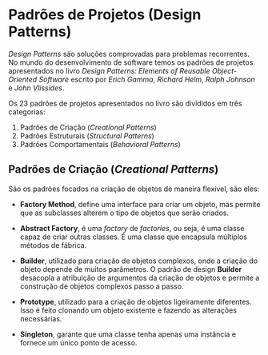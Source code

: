 # Padrões de Projetos (Design Patterns)

*Design Patterns* são soluções comprovadas para problemas recorrentes. No
mundo do desenvolvimento de software temos os padrões de projetos apresentados
no livro *Design Patterns: Elements of Reusable Object-Oriented Software*
escrito por *Erich Gamma*, *Richard Helm*, *Ralph Johnson* e *John Vlissides*.

Os 23 padrões de projetos apresentados no livro são divididos em três categorias:

1. Padrões de Criação (*Creational Patterns*)
2. Padrões Estruturais (*Structural Patterns*)
3. Padrões Comportamentais (*Behavioral Patterns*)

## Padrões de Criação (*Creational Patterns*)

São os padrões focados na criação de objetos de maneira flexível, são eles:

* **Factory Method**, define uma interface para criar um objeto, mas permite que 
as subclasses alterem o tipo de objetos que serão criados.

* **Abstract Factory**, é uma *factory* de *factories*, ou seja, é uma classe 
capaz de criar outras classes. É uma classe que encapsula múltiplos métodos de 
fábrica.

* **Builder**, utilizado para criação de objetos complexos, onde a criação do 
objeto depende de muitos parâmetros. O padrão de design **Builder** desacopla a 
atribuição de argumentos da criação de objetos e permite a construção de objetos 
complexos passo a passo. 

* **Prototype**, utilizado para a criação de objetos ligeiramente diferentes.
Isso é feito clonando um objeto existente e fazendo as alterações necessárias.

* **Singleton**, garante que uma classe tenha apenas uma instância e fornece 
um único ponto de acesso.
